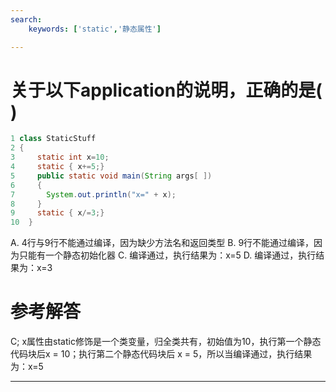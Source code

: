```yaml
---
search:
    keywords: ['static','静态属性']

---
```



# 关于以下application的说明，正确的是( )

```java
1 class StaticStuff
2 {
3     static int x=10;
4     static { x+=5;}
5     public static void main(String args[ ])
6     {
7       System.out.println("x=" + x);
8     }
9     static { x/=3;}
10  }
```
A. 4行与9行不能通过编译，因为缺少方法名和返回类型
B. 9行不能通过编译，因为只能有一个静态初始化器
C. 编译通过，执行结果为：x=5
D. 编译通过，执行结果为：x=3

# 参考解答

C;
x属性由static修饰是一个类变量，归全类共有，初始值为10，执行第一个静态代码块后x = 10；执行第二个静态代码块后 x = 5，所以当编译通过，执行结果为：x=5

---
